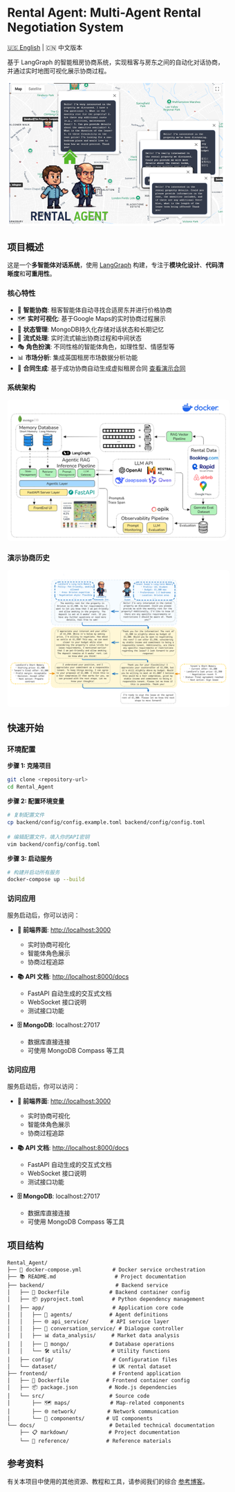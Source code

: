 # Rental Agent: Multi-Agent Rental Negotiation System

[🇺🇸 English](../../README.md) | 🇨🇳 中文版本

基于 LangGraph 的智能租房协商系统，实现租客与房东之间的自动化对话协商，并通过实时地图可视化展示协商过程。

![项目概览](../images/cover.png)

## 项目概述

这是一个**多智能体对话系统**，使用 [LangGraph](https://github.com/langchain-ai/langgraph) 构建，专注于**模块化设计**、**代码清晰度**和**可重用性**。

### 核心特性

- 🤖 **智能协商**: 租客智能体自动寻找合适房东并进行价格协商
- 🗺️ **实时可视化**: 基于Google Maps的实时协商过程展示
- 💾 **状态管理**: MongoDB持久化存储对话状态和长期记忆
- 🔄 **流式处理**: 实时流式输出协商过程和中间状态
- 🎭 **角色扮演**: 不同性格的智能体角色，如理性型、情感型等
- 📊 **市场分析**: 集成英国租房市场数据分析功能
- 📄 **合同生成**: 基于成功协商自动生成虚拟租房合同 [查看演示合同](../images/basic_rental_agreement_side_by_side.png)

### 系统架构

<p align="center">
  <img src="../images/main_pipeline.png" alt="系统架构" style="background-color:white; padding:5px; border-radius:8px;" />
</p>

### 演示协商历史

<p align="center">
  <img src="../images/memory.png" alt="演示协商历史" style="background-color:white; padding:5px; border-radius:8px;" />
</p>

## 快速开始

### 环境配置

**步骤 1: 克隆项目**

```bash
git clone <repository-url>
cd Rental_Agent
```

**步骤 2: 配置环境变量**

```bash
# 复制配置文件
cp backend/config/config.example.toml backend/config/config.toml

# 编辑配置文件，填入你的API密钥
vim backend/config/config.toml
```

**步骤 3: 启动服务**

```bash
# 构建并启动所有服务
docker-compose up --build
```

### 访问应用

服务启动后，你可以访问：

- **🎨 前端界面**: <http://localhost:3000>
  - 实时协商可视化
  - 智能体角色展示
  - 协商过程追踪

- **📚 API 文档**: <http://localhost:8000/docs>
  - FastAPI 自动生成的交互式文档
  - WebSocket 接口说明
  - 测试接口功能

- **🗄️ MongoDB**: localhost:27017
  - 数据库直接连接
  - 可使用 MongoDB Compass 等工具
### 访问应用

服务启动后，你可以访问：

- **🎨 前端界面**: <http://localhost:3000>
  - 实时协商可视化
  - 智能体角色展示
  - 协商过程追踪

- **📚 API 文档**: <http://localhost:8000/docs>
  - FastAPI 自动生成的交互式文档
  - WebSocket 接口说明
  - 测试接口功能

- **🗄️ MongoDB**: localhost:27017
  - 数据库直接连接
  - 可使用 MongoDB Compass 等工具

## 项目结构


```text
Rental_Agent/
├── 🐳 docker-compose.yml          # Docker service orchestration
├── 📚 README.md                   # Project documentation
├── backend/                       # Backend service
│   ├── 🐳 Dockerfile             # Backend container config
│   ├── 📦 pyproject.toml         # Python dependency management
│   ├── app/                      # Application core code
│   │   ├── 🤖 agents/            # Agent definitions
│   │   ├── 🌐 api_service/       # API service layer
│   │   ├── 💬 conversation_service/ # Dialogue controller
│   │   ├── 📊 data_analysis/     # Market data analysis
│   │   ├── 💾 mongo/             # Database operations
│   │   └── 🛠️ utils/             # Utility functions
│   ├── config/                   # Configuration files
│   └── dataset/                  # UK rental dataset
├── frontend/                     # Frontend application
│   ├── 🐳 Dockerfile            # Frontend container config
│   ├── 📦 package.json          # Node.js dependencies
│   └── src/                     # Source code
│       ├── 🗺️ maps/             # Map-related components
│       ├── 🌐 network/          # Network communication
│       └── 🎨 components/       # UI components
└── docs/                        # Detailed technical documentation
    ├── 📋 markdown/             # Project documentation
    └── 📖 reference/            # Reference materials
```

## 参考资料

有关本项目中使用的其他资源、教程和工具，请参阅我们的综合 [参考博客](./reference_blog.md)。
